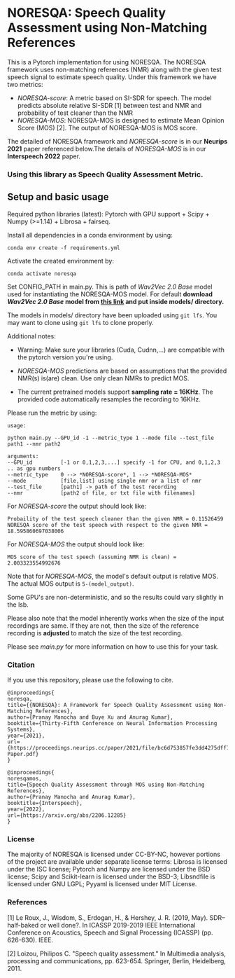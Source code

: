 # NORESQA: Speech Quality Assessment using Non-Matching References


This is a Pytorch implementation for using NORESQA. The NORESQA framework uses non-matching
references (NMR) along with the given test speech signal to estimate speech quality. Under this framework
we have two metrics:

- *NORESQA-score*: A metric based on SI-SDR for speech. The model predicts absolute relative SI-SDR [1] between test and NMR and probability of test cleaner than the NMR
- *NORESQA-MOS*: NORESQA-MOS is designed to estimate Mean Opinion Score (MOS) [2]. The output of NORESQA-MOS is MOS score.

The detailed of NORESQA framework and *NORESQA-score* is in our **Neurips 2021** paper referenced below.The details of *NORESQA-MOS* is in our **Interspeech 2022** paper.

### Using this library as Speech Quality Assessment Metric.

##  Setup and basic usage

Required python libraries (latest): Pytorch with GPU support + Scipy + Numpy (>=1.14) + Librosa + fairseq.

Install all dependencies in a conda environment by using:
```
conda env create -f requirements.yml
```
Activate the created environment by:
```
conda activate noresqa
```
Set CONFIG_PATH in main.py. This is path of *Wav2Vec 2.0 Base* model used for instantiating the NORESQA-MOS model. For default **download *Wav2Vec 2.0 Base* model from [this link](https://github.com/facebookresearch/fairseq/blob/main/examples/wav2vec/README.md) and put inside models/ directory.**

The models in models/ directory have been uploaded using ```git lfs```. You may want to clone using ```git lfs``` to clone properly. 

Additional notes:
- Warning: Make sure your libraries (Cuda, Cudnn,...) are compatible with the pytorch version you're using.

- *NORESQA-MOS* predictions are based on assumptions that the provided NMR(s) is(are) clean. Use only clean NMRs to predict MOS.

- The current pretrained models support **sampling rate = 16KHz**. The provided code automatically resamples the recording to 16KHz.

Please run the metric by using:
```
usage:

python main.py --GPU_id -1 --metric_type 1 --mode file --test_file path1 --nmr path2

arguments:
--GPU_id         [-1 or 0,1,2,3,...] specify -1 for CPU, and 0,1,2,3 .. as gpu numbers
--metric_type    0 --> *NORESQA-score*, 1 --> *NORESQA-MOS*
--mode           [file,list] using single nmr or a list of nmr
--test_file      [path1] -> path of the test recording
--nmr            [path2 of file, or txt file with filenames]
```

For *NORESQA-score* the output should look like:

```
Probaility of the test speech cleaner than the given NMR = 0.11526459
NORESQA score of the test speech with respect to the given NMR = 18.595860697038006
```

For *NORESQA-MOS* the output should look like:
```
MOS score of the test speech (assuming NMR is clean) = 2.003323554992676
```
Note that for *NORESQA-MOS*, the model's default output is relative MOS. The actual MOS output is ```5-(model_output)```.


Some GPU's are non-deterministic, and so the results could vary slightly in the lsb.

Please also note that the model inherently works when the size of the input recordings are same. If they are not, then the size of the reference recording is **adjusted** to match the size of the test recording.

Please see *main.py* for more information on how to use this for your task.

### Citation

If you use this repository, please use the following to cite.

```
@inproceedings{
noresqa,
title={{NORESQA}: A Framework for Speech Quality Assessment using Non-Matching References},
author={Pranay Manocha and Buye Xu and Anurag Kumar},
booktitle={Thirty-Fifth Conference on Neural Information Processing Systems},
year={2021},
url={https://proceedings.neurips.cc/paper/2021/file/bc6d753857fe3dd4275dff707dedf329-Paper.pdf}
}

@inproceedings{
noresqamos,
title={Speech Quality Assessment through MOS using Non-Matching References},
author={Pranay Manocha and Anurag Kumar},
booktitle={Interspeech},
year={2022},
url={https://arxiv.org/abs/2206.12285}
}
```

### License
The majority of NORESQA is licensed under CC-BY-NC, however portions of the project are available under separate license terms: Librosa is licensed under the ISC license; Pytorch and Numpy are licensed under the BSD license; Scipy and Scikit-learn is licensed under the BSD-3; Libsndfile is licensed under GNU LGPL; Pyyaml is licensed under MIT License.

### References
[1] Le Roux, J., Wisdom, S., Erdogan, H., & Hershey, J. R. (2019, May). SDR–half-baked or well done?. In ICASSP 2019-2019 IEEE International Conference on Acoustics, Speech and Signal Processing (ICASSP) (pp. 626-630). IEEE.

[2] Loizou, Philipos C. "Speech quality assessment." In Multimedia analysis, processing and communications, pp. 623-654. Springer, Berlin, Heidelberg, 2011.
